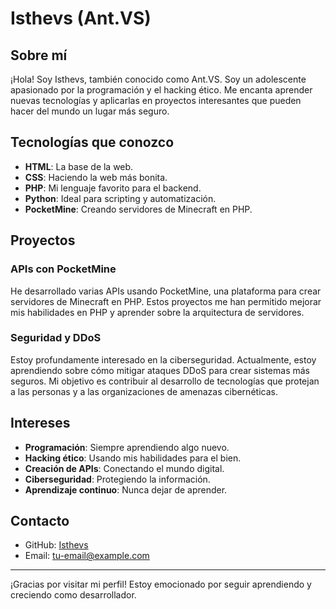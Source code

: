 # Isthevs (Ant.VS)

## Sobre mí

¡Hola! Soy Isthevs, también conocido como Ant.VS. Soy un adolescente apasionado por la programación y el hacking ético. Me encanta aprender nuevas tecnologías y aplicarlas en proyectos interesantes que pueden hacer del mundo un lugar más seguro.

## Tecnologías que conozco

- **HTML**: La base de la web.
- **CSS**: Haciendo la web más bonita.
- **PHP**: Mi lenguaje favorito para el backend.
- **Python**: Ideal para scripting y automatización.
- **PocketMine**: Creando servidores de Minecraft en PHP.

## Proyectos

### APIs con PocketMine
He desarrollado varias APIs usando PocketMine, una plataforma para crear servidores de Minecraft en PHP. Estos proyectos me han permitido mejorar mis habilidades en PHP y aprender sobre la arquitectura de servidores.

### Seguridad y DDoS
Estoy profundamente interesado en la ciberseguridad. Actualmente, estoy aprendiendo sobre cómo mitigar ataques DDoS para crear sistemas más seguros. Mi objetivo es contribuir al desarrollo de tecnologías que protejan a las personas y a las organizaciones de amenazas cibernéticas.

## Intereses

- **Programación**: Siempre aprendiendo algo nuevo.
- **Hacking ético**: Usando mis habilidades para el bien.
- **Creación de APIs**: Conectando el mundo digital.
- **Ciberseguridad**: Protegiendo la información.
- **Aprendizaje continuo**: Nunca dejar de aprender.

## Contacto

- GitHub: [Isthevs](https://github.com/Isthenarcov)
- Email: [tu-email@example.com](mailto:tu-email@example.com)

---

¡Gracias por visitar mi perfil! Estoy emocionado por seguir aprendiendo y creciendo como desarrollador.
